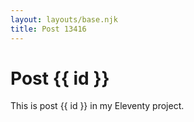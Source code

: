 ```yaml
---
layout: layouts/base.njk
title: Post 13416
---
```


# Post {{ id }}

This is post {{ id }} in my Eleventy project.
